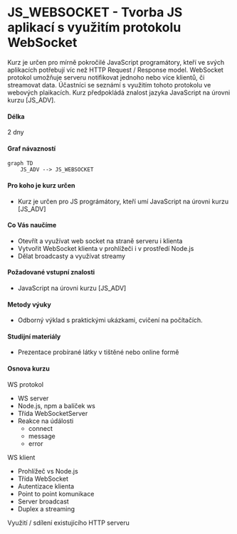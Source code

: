# JS_WEBSOCKET - Tvorba JS aplikací s využitím protokolu WebSocket

Kurz je určen pro mírně pokročilé JavaScript programátory, kteří ve svých aplikacích potřebují víc než HTTP Request / Response model. WebSocket protokol umožňuje serveru notifikovat jednoho nebo více klientů, či streamovat data. Účastníci se seznámí s využitím tohoto protokolu ve webových plaikacích. Kurz předpokládá znalost jazyka JavaScript na úrovni kurzu [JS_ADV].

#### Délka

2 dny

#### Graf návazností

```mermaid
graph TD
    JS_ADV --> JS_WEBSOCKET
```

#### Pro koho je kurz určen

- Kurz je určen pro JS prográmátory, kteří umí JavaScript na úrovni kurzu [JS_ADV]

#### Co Vás naučíme

- Otevřít a využívat web socket na straně serveru i klienta
- Vytvořit WebSocket klienta v prohlížeči i v prostředí Node.js
- Dělat broadcasty a využívat streamy

#### Požadované vstupní znalosti

- JavaScript na úrovni kurzu [JS_ADV]

#### Metody výuky

- Odborný výklad s praktickými ukázkami, cvičení na počítačích.

#### Studijní materiály

- Prezentace probírané látky v tištěné nebo online formě

#### Osnova kurzu

WS protokol

- WS server
- Node.js, npm a balíček ws
- Třída WebSocketServer
- Reakce na údálosti
  - connect
  - message
  - error

WS klient

- Prohlížeč vs Node.js
- Třída WebSocket
- Autentizace klienta
- Point to point komunikace
- Server broadcast
- Duplex a streaming

Využití / sdílení existujícího HTTP serveru
